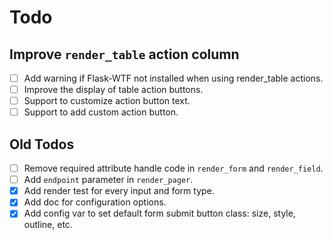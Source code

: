# Todo

## Improve `render_table` action column
- [ ] Add warning if Flask-WTF not installed when using render_table actions.
- [ ] Improve the display of table action buttons.
- [ ] Support to customize action button text.
- [ ] Support to add custom action button.

## Old Todos
- [ ] Remove required attribute handle code in `render_form` and `render_field`.
- [ ] Add `endpoint` parameter in `render_pager`.
- [x] Add render test for every input and form type.
- [x] Add doc for configuration options.
- [x] Add config var to set default form submit button class: size, style, outline, etc.
